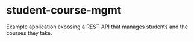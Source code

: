 # student-course-mgmt
Example application exposing a REST API that manages students and the courses they take.
